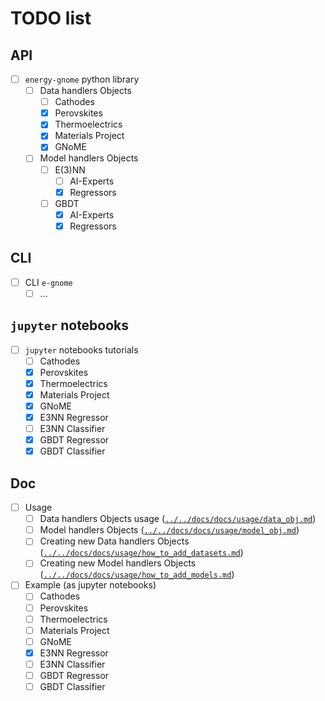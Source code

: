 # TODO list

## API

- [ ] `energy-gnome` python library
    - [ ] Data handlers Objects
        - [ ] Cathodes
        - [X] Perovskites
        - [X] Thermoelectrics
        - [X] Materials Project
        - [X] GNoME
    - [ ] Model handlers Objects
        - [ ] E(3)NN
            - [ ] AI-Experts
            - [X] Regressors
        - [ ] GBDT
            - [X] AI-Experts
            - [X] Regressors

## CLI

- [ ] CLI `e-gnome`
    - [ ] ...

## `jupyter` notebooks

- [ ] `jupyter` notebooks tutorials
    - [ ] Cathodes
    - [X] Perovskites
    - [X] Thermoelectrics
    - [X] Materials Project
    - [X] GNoME
    - [X] E3NN Regressor
    - [ ] E3NN Classifier
    - [X] GBDT Regressor
    - [X] GBDT Classifier

## Doc

- [ ] Usage
    - [ ] Data handlers Objects usage ([`../../docs/docs/usage/data_obj.md`](../../docs/docs/usage/data_obj.md))
    - [ ] Model handlers Objects ([`../../docs/docs/usage/model_obj.md`](../../docs/docs/usage/model_obj.md))
    - [ ] Creating new Data handlers Objects ([`../../docs/docs/usage/how_to_add_datasets.md`](../../docs/docs/usage/how_to_add_datasets.md))
    - [ ] Creating new Model handlers Objects ([`../../docs/docs/usage/how_to_add_models.md`](../../docs/docs/usage/how_to_add_models.md))
- [ ] Example (as jupyter notebooks)
    - [ ] Cathodes
    - [ ] Perovskites
    - [ ] Thermoelectrics
    - [ ] Materials Project
    - [ ] GNoME
    - [X] E3NN Regressor
    - [ ] E3NN Classifier
    - [ ] GBDT Regressor
    - [ ] GBDT Classifier
